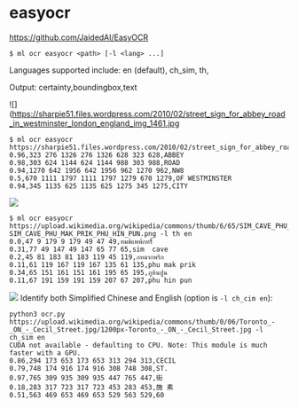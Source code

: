 # easyocr

https://github.com/JaidedAI/EasyOCR

```console
$ ml ocr easyocr <path> [-l <lang> ...]
```

Languages supported include: 
en (default), ch_sim, th, 

Output: certainty,boundingbox,text


![](https://sharpie51.files.wordpress.com/2010/02/street_sign_for_abbey_road_in_westminster_london_england_img_1461.jpg
```console
$ ml ocr easyocr https://sharpie51.files.wordpress.com/2010/02/street_sign_for_abbey_road_in_westminster_london_england_img_1461.jpg
0.96,323 276 1326 276 1326 628 323 628,ABBEY
0.98,303 624 1144 624 1144 988 303 988,ROAD
0.94,1270 642 1956 642 1956 962 1270 962,NW8
0.5,670 1111 1797 1111 1797 1279 670 1279,OF WESTMINSTER
0.94,345 1135 625 1135 625 1275 345 1275,CITY
```

![](https://upload.wikimedia.org/wikipedia/commons/thumb/6/65/SIM_CAVE_PHU_MAK_PRIK_PHU_HIN_PUN.png/220px-SIM_CAVE_PHU_MAK_PRIK_PHU_HIN_PUN.png)
```console
$ ml ocr easyocr https://upload.wikimedia.org/wikipedia/commons/thumb/6/65/SIM_CAVE_PHU_MAK_PRIK_PHU_HIN_PUN.png/220px-SIM_CAVE_PHU_MAK_PRIK_PHU_HIN_PUN.png -l th en
0.0,47 9 179 9 179 49 47 49,ทมข้แพพ้กทร็์
0.31,77 49 147 49 147 65 77 65,sim  cave
0.2,45 81 183 81 183 119 45 119,ภหมากพริก
0.11,61 119 167 119 167 135 61 135,phu mak prik
0.34,65 151 161 151 161 195 65 195,ภูหินปูน
0.11,67 191 159 191 159 207 67 207,phu hin pun
```

![](https://upload.wikimedia.org/wikipedia/commons/thumb/0/06/Toronto_-_ON_-_Cecil_Street.jpg/1200px-Toronto_-_ON_-_Cecil_Street.jpg)
Identify both Simplified Chinese and English (option is `-l ch_cim en`):
```console
python3 ocr.py https://upload.wikimedia.org/wikipedia/commons/thumb/0/06/Toronto_-_ON_-_Cecil_Street.jpg/1200px-Toronto_-_ON_-_Cecil_Street.jpg -l ch_sim en
CUDA not available - defaulting to CPU. Note: This module is much faster with a GPU.
0.86,294 173 653 173 653 313 294 313,CECIL
0.79,748 174 916 174 916 308 748 308,ST.
0.97,765 309 935 309 935 447 765 447,街
0.18,283 317 723 317 723 453 283 453,施 素
0.51,563 469 653 469 653 529 563 529,60
```

